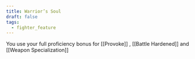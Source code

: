 ```yaml
---
title: Warrior’s Soul
draft: false
tags:
  - fighter_feature
---
```



You use your full proficiency bonus for [[Provoke]] , [[Battle Hardened]] and [[Weapon Specialization]]